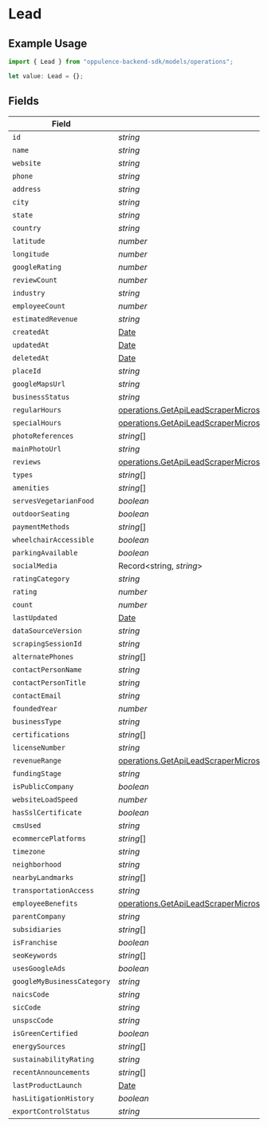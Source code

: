 # Lead

## Example Usage

```typescript
import { Lead } from "oppulence-backend-sdk/models/operations";

let value: Lead = {};
```

## Fields

| Field                                                                                                                                                                  | Type                                                                                                                                                                   | Required                                                                                                                                                               | Description                                                                                                                                                            |
| ---------------------------------------------------------------------------------------------------------------------------------------------------------------------- | ---------------------------------------------------------------------------------------------------------------------------------------------------------------------- | ---------------------------------------------------------------------------------------------------------------------------------------------------------------------- | ---------------------------------------------------------------------------------------------------------------------------------------------------------------------- |
| `id`                                                                                                                                                                   | *string*                                                                                                                                                               | :heavy_minus_sign:                                                                                                                                                     | N/A                                                                                                                                                                    |
| `name`                                                                                                                                                                 | *string*                                                                                                                                                               | :heavy_minus_sign:                                                                                                                                                     | N/A                                                                                                                                                                    |
| `website`                                                                                                                                                              | *string*                                                                                                                                                               | :heavy_minus_sign:                                                                                                                                                     | N/A                                                                                                                                                                    |
| `phone`                                                                                                                                                                | *string*                                                                                                                                                               | :heavy_minus_sign:                                                                                                                                                     | N/A                                                                                                                                                                    |
| `address`                                                                                                                                                              | *string*                                                                                                                                                               | :heavy_minus_sign:                                                                                                                                                     | N/A                                                                                                                                                                    |
| `city`                                                                                                                                                                 | *string*                                                                                                                                                               | :heavy_minus_sign:                                                                                                                                                     | N/A                                                                                                                                                                    |
| `state`                                                                                                                                                                | *string*                                                                                                                                                               | :heavy_minus_sign:                                                                                                                                                     | N/A                                                                                                                                                                    |
| `country`                                                                                                                                                              | *string*                                                                                                                                                               | :heavy_minus_sign:                                                                                                                                                     | N/A                                                                                                                                                                    |
| `latitude`                                                                                                                                                             | *number*                                                                                                                                                               | :heavy_minus_sign:                                                                                                                                                     | N/A                                                                                                                                                                    |
| `longitude`                                                                                                                                                            | *number*                                                                                                                                                               | :heavy_minus_sign:                                                                                                                                                     | N/A                                                                                                                                                                    |
| `googleRating`                                                                                                                                                         | *number*                                                                                                                                                               | :heavy_minus_sign:                                                                                                                                                     | N/A                                                                                                                                                                    |
| `reviewCount`                                                                                                                                                          | *number*                                                                                                                                                               | :heavy_minus_sign:                                                                                                                                                     | N/A                                                                                                                                                                    |
| `industry`                                                                                                                                                             | *string*                                                                                                                                                               | :heavy_minus_sign:                                                                                                                                                     | N/A                                                                                                                                                                    |
| `employeeCount`                                                                                                                                                        | *number*                                                                                                                                                               | :heavy_minus_sign:                                                                                                                                                     | N/A                                                                                                                                                                    |
| `estimatedRevenue`                                                                                                                                                     | *string*                                                                                                                                                               | :heavy_minus_sign:                                                                                                                                                     | N/A                                                                                                                                                                    |
| `createdAt`                                                                                                                                                            | [Date](https://developer.mozilla.org/en-US/docs/Web/JavaScript/Reference/Global_Objects/Date)                                                                          | :heavy_minus_sign:                                                                                                                                                     | N/A                                                                                                                                                                    |
| `updatedAt`                                                                                                                                                            | [Date](https://developer.mozilla.org/en-US/docs/Web/JavaScript/Reference/Global_Objects/Date)                                                                          | :heavy_minus_sign:                                                                                                                                                     | N/A                                                                                                                                                                    |
| `deletedAt`                                                                                                                                                            | [Date](https://developer.mozilla.org/en-US/docs/Web/JavaScript/Reference/Global_Objects/Date)                                                                          | :heavy_minus_sign:                                                                                                                                                     | N/A                                                                                                                                                                    |
| `placeId`                                                                                                                                                              | *string*                                                                                                                                                               | :heavy_minus_sign:                                                                                                                                                     | N/A                                                                                                                                                                    |
| `googleMapsUrl`                                                                                                                                                        | *string*                                                                                                                                                               | :heavy_minus_sign:                                                                                                                                                     | N/A                                                                                                                                                                    |
| `businessStatus`                                                                                                                                                       | *string*                                                                                                                                                               | :heavy_minus_sign:                                                                                                                                                     | N/A                                                                                                                                                                    |
| `regularHours`                                                                                                                                                         | [operations.GetApiLeadScraperMicroserviceApiV1LeadsLeadIdRegularHours](../../models/operations/getapileadscrapermicroserviceapiv1leadsleadidregularhours.md)[]         | :heavy_minus_sign:                                                                                                                                                     | N/A                                                                                                                                                                    |
| `specialHours`                                                                                                                                                         | [operations.GetApiLeadScraperMicroserviceApiV1LeadsLeadIdSpecialHours](../../models/operations/getapileadscrapermicroserviceapiv1leadsleadidspecialhours.md)[]         | :heavy_minus_sign:                                                                                                                                                     | N/A                                                                                                                                                                    |
| `photoReferences`                                                                                                                                                      | *string*[]                                                                                                                                                             | :heavy_minus_sign:                                                                                                                                                     | N/A                                                                                                                                                                    |
| `mainPhotoUrl`                                                                                                                                                         | *string*                                                                                                                                                               | :heavy_minus_sign:                                                                                                                                                     | N/A                                                                                                                                                                    |
| `reviews`                                                                                                                                                              | [operations.GetApiLeadScraperMicroserviceApiV1LeadsLeadIdReviews](../../models/operations/getapileadscrapermicroserviceapiv1leadsleadidreviews.md)[]                   | :heavy_minus_sign:                                                                                                                                                     | N/A                                                                                                                                                                    |
| `types`                                                                                                                                                                | *string*[]                                                                                                                                                             | :heavy_minus_sign:                                                                                                                                                     | N/A                                                                                                                                                                    |
| `amenities`                                                                                                                                                            | *string*[]                                                                                                                                                             | :heavy_minus_sign:                                                                                                                                                     | N/A                                                                                                                                                                    |
| `servesVegetarianFood`                                                                                                                                                 | *boolean*                                                                                                                                                              | :heavy_minus_sign:                                                                                                                                                     | N/A                                                                                                                                                                    |
| `outdoorSeating`                                                                                                                                                       | *boolean*                                                                                                                                                              | :heavy_minus_sign:                                                                                                                                                     | N/A                                                                                                                                                                    |
| `paymentMethods`                                                                                                                                                       | *string*[]                                                                                                                                                             | :heavy_minus_sign:                                                                                                                                                     | N/A                                                                                                                                                                    |
| `wheelchairAccessible`                                                                                                                                                 | *boolean*                                                                                                                                                              | :heavy_minus_sign:                                                                                                                                                     | N/A                                                                                                                                                                    |
| `parkingAvailable`                                                                                                                                                     | *boolean*                                                                                                                                                              | :heavy_minus_sign:                                                                                                                                                     | N/A                                                                                                                                                                    |
| `socialMedia`                                                                                                                                                          | Record<string, *string*>                                                                                                                                               | :heavy_minus_sign:                                                                                                                                                     | N/A                                                                                                                                                                    |
| `ratingCategory`                                                                                                                                                       | *string*                                                                                                                                                               | :heavy_minus_sign:                                                                                                                                                     | N/A                                                                                                                                                                    |
| `rating`                                                                                                                                                               | *number*                                                                                                                                                               | :heavy_minus_sign:                                                                                                                                                     | N/A                                                                                                                                                                    |
| `count`                                                                                                                                                                | *number*                                                                                                                                                               | :heavy_minus_sign:                                                                                                                                                     | N/A                                                                                                                                                                    |
| `lastUpdated`                                                                                                                                                          | [Date](https://developer.mozilla.org/en-US/docs/Web/JavaScript/Reference/Global_Objects/Date)                                                                          | :heavy_minus_sign:                                                                                                                                                     | N/A                                                                                                                                                                    |
| `dataSourceVersion`                                                                                                                                                    | *string*                                                                                                                                                               | :heavy_minus_sign:                                                                                                                                                     | N/A                                                                                                                                                                    |
| `scrapingSessionId`                                                                                                                                                    | *string*                                                                                                                                                               | :heavy_minus_sign:                                                                                                                                                     | N/A                                                                                                                                                                    |
| `alternatePhones`                                                                                                                                                      | *string*[]                                                                                                                                                             | :heavy_minus_sign:                                                                                                                                                     | N/A                                                                                                                                                                    |
| `contactPersonName`                                                                                                                                                    | *string*                                                                                                                                                               | :heavy_minus_sign:                                                                                                                                                     | N/A                                                                                                                                                                    |
| `contactPersonTitle`                                                                                                                                                   | *string*                                                                                                                                                               | :heavy_minus_sign:                                                                                                                                                     | N/A                                                                                                                                                                    |
| `contactEmail`                                                                                                                                                         | *string*                                                                                                                                                               | :heavy_minus_sign:                                                                                                                                                     | N/A                                                                                                                                                                    |
| `foundedYear`                                                                                                                                                          | *number*                                                                                                                                                               | :heavy_minus_sign:                                                                                                                                                     | N/A                                                                                                                                                                    |
| `businessType`                                                                                                                                                         | *string*                                                                                                                                                               | :heavy_minus_sign:                                                                                                                                                     | N/A                                                                                                                                                                    |
| `certifications`                                                                                                                                                       | *string*[]                                                                                                                                                             | :heavy_minus_sign:                                                                                                                                                     | N/A                                                                                                                                                                    |
| `licenseNumber`                                                                                                                                                        | *string*                                                                                                                                                               | :heavy_minus_sign:                                                                                                                                                     | N/A                                                                                                                                                                    |
| `revenueRange`                                                                                                                                                         | [operations.GetApiLeadScraperMicroserviceApiV1LeadsLeadIdRevenueRange](../../models/operations/getapileadscrapermicroserviceapiv1leadsleadidrevenuerange.md)           | :heavy_minus_sign:                                                                                                                                                     | N/A                                                                                                                                                                    |
| `fundingStage`                                                                                                                                                         | *string*                                                                                                                                                               | :heavy_minus_sign:                                                                                                                                                     | N/A                                                                                                                                                                    |
| `isPublicCompany`                                                                                                                                                      | *boolean*                                                                                                                                                              | :heavy_minus_sign:                                                                                                                                                     | N/A                                                                                                                                                                    |
| `websiteLoadSpeed`                                                                                                                                                     | *number*                                                                                                                                                               | :heavy_minus_sign:                                                                                                                                                     | N/A                                                                                                                                                                    |
| `hasSslCertificate`                                                                                                                                                    | *boolean*                                                                                                                                                              | :heavy_minus_sign:                                                                                                                                                     | N/A                                                                                                                                                                    |
| `cmsUsed`                                                                                                                                                              | *string*                                                                                                                                                               | :heavy_minus_sign:                                                                                                                                                     | N/A                                                                                                                                                                    |
| `ecommercePlatforms`                                                                                                                                                   | *string*[]                                                                                                                                                             | :heavy_minus_sign:                                                                                                                                                     | N/A                                                                                                                                                                    |
| `timezone`                                                                                                                                                             | *string*                                                                                                                                                               | :heavy_minus_sign:                                                                                                                                                     | N/A                                                                                                                                                                    |
| `neighborhood`                                                                                                                                                         | *string*                                                                                                                                                               | :heavy_minus_sign:                                                                                                                                                     | N/A                                                                                                                                                                    |
| `nearbyLandmarks`                                                                                                                                                      | *string*[]                                                                                                                                                             | :heavy_minus_sign:                                                                                                                                                     | N/A                                                                                                                                                                    |
| `transportationAccess`                                                                                                                                                 | *string*                                                                                                                                                               | :heavy_minus_sign:                                                                                                                                                     | N/A                                                                                                                                                                    |
| `employeeBenefits`                                                                                                                                                     | [operations.GetApiLeadScraperMicroserviceApiV1LeadsLeadIdEmployeeBenefits](../../models/operations/getapileadscrapermicroserviceapiv1leadsleadidemployeebenefits.md)[] | :heavy_minus_sign:                                                                                                                                                     | N/A                                                                                                                                                                    |
| `parentCompany`                                                                                                                                                        | *string*                                                                                                                                                               | :heavy_minus_sign:                                                                                                                                                     | N/A                                                                                                                                                                    |
| `subsidiaries`                                                                                                                                                         | *string*[]                                                                                                                                                             | :heavy_minus_sign:                                                                                                                                                     | N/A                                                                                                                                                                    |
| `isFranchise`                                                                                                                                                          | *boolean*                                                                                                                                                              | :heavy_minus_sign:                                                                                                                                                     | N/A                                                                                                                                                                    |
| `seoKeywords`                                                                                                                                                          | *string*[]                                                                                                                                                             | :heavy_minus_sign:                                                                                                                                                     | N/A                                                                                                                                                                    |
| `usesGoogleAds`                                                                                                                                                        | *boolean*                                                                                                                                                              | :heavy_minus_sign:                                                                                                                                                     | N/A                                                                                                                                                                    |
| `googleMyBusinessCategory`                                                                                                                                             | *string*                                                                                                                                                               | :heavy_minus_sign:                                                                                                                                                     | N/A                                                                                                                                                                    |
| `naicsCode`                                                                                                                                                            | *string*                                                                                                                                                               | :heavy_minus_sign:                                                                                                                                                     | N/A                                                                                                                                                                    |
| `sicCode`                                                                                                                                                              | *string*                                                                                                                                                               | :heavy_minus_sign:                                                                                                                                                     | N/A                                                                                                                                                                    |
| `unspscCode`                                                                                                                                                           | *string*                                                                                                                                                               | :heavy_minus_sign:                                                                                                                                                     | N/A                                                                                                                                                                    |
| `isGreenCertified`                                                                                                                                                     | *boolean*                                                                                                                                                              | :heavy_minus_sign:                                                                                                                                                     | N/A                                                                                                                                                                    |
| `energySources`                                                                                                                                                        | *string*[]                                                                                                                                                             | :heavy_minus_sign:                                                                                                                                                     | N/A                                                                                                                                                                    |
| `sustainabilityRating`                                                                                                                                                 | *string*                                                                                                                                                               | :heavy_minus_sign:                                                                                                                                                     | N/A                                                                                                                                                                    |
| `recentAnnouncements`                                                                                                                                                  | *string*[]                                                                                                                                                             | :heavy_minus_sign:                                                                                                                                                     | N/A                                                                                                                                                                    |
| `lastProductLaunch`                                                                                                                                                    | [Date](https://developer.mozilla.org/en-US/docs/Web/JavaScript/Reference/Global_Objects/Date)                                                                          | :heavy_minus_sign:                                                                                                                                                     | N/A                                                                                                                                                                    |
| `hasLitigationHistory`                                                                                                                                                 | *boolean*                                                                                                                                                              | :heavy_minus_sign:                                                                                                                                                     | N/A                                                                                                                                                                    |
| `exportControlStatus`                                                                                                                                                  | *string*                                                                                                                                                               | :heavy_minus_sign:                                                                                                                                                     | N/A                                                                                                                                                                    |
